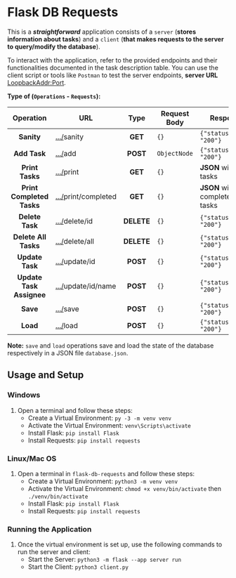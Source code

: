 # Flask DB Requests

This is a ***straightforward*** application consists of a `server` (**stores information about tasks**) and a `client` (**that makes requests to the server to query/modify the database**).

To interact with the application, refer to the provided endpoints and their functionalities documented in the task description table. You can use the client script or tools like `Postman` to test the server endpoints, **server URL** [LoopbackAddr:Port](<http://127.0.0.1:5000/>).

**Type of (`Operations` - `Requests`):**

| **Operation**           | URL                                          |**Type**| Request Body                  | Response                     |
|:-----------------------:|----------------------------------------------|:------:|-------------------------------|------------------------------|
| **Sanity**              | [.../](<http://127.0.0.1:5000/>)sanity               |**GET** | `{}`                          | `{"status_code": "200"}`     |
| **Add Task**            | [.../](<http://127.0.0.1:5000/>)add                 |**POST**| `ObjectNode`                 | `{"status_code": "200"}`  |
| **Print Tasks**          | [.../](<http://127.0.0.1:5000/>)print              |**GET**| `{}`                          | **JSON** with all tasks   |
| **Print Completed Tasks**| [.../](<http://127.0.0.1:5000/>)print/completed    |**GET**| `{}`                          | **JSON** with completed tasks |
| **Delete Task**         | [.../](<http://127.0.0.1:5000/>)delete/id           |**DELETE**| `{}`                          | `{"status_code": "200"}`     |
| **Delete All Tasks**     | [.../](<http://127.0.0.1:5000/>)delete/all        |**DELETE**| `{}`                          | `{"status_code": "200"}`     |
| **Update Task**          | [.../](<http://127.0.0.1:5000/>)update/id          |**POST**| `{}`                          | `{"status_code": "200"}`     |
| **Update Task Assignee** | [.../](<http://127.0.0.1:5000/>)update/id/name     |**POST**| `{}`                          | `{"status_code": "200"}`     |
| **Save**                 | [.../](<http://127.0.0.1:5000/>)save               |**POST**| `{}`                          | `{"status_code": "200"}`     |
| **Load**                 | [.../](<http://127.0.0.1:5000/>)load               |**POST**| `{}`                          | `{"status_code": "200"}`     |

**Note:** `save` and `load` operations save and load the state of the database respectively in a JSON file `database.json`.

## Usage and Setup

### Windows

1. Open a terminal and follow these steps:
   - Create a Virtual Environment: `py -3 -m venv venv`
   - Activate the Virtual Environment: `venv\Scripts\activate`
   - Install Flask: `pip install Flask`
   - Install Requests: `pip install requests`

### Linux/Mac OS

1. Open a terminal in `flask-db-requests` and follow these steps:
   - Create a Virtual Environment: `python3 -m venv venv`
   - Activate the Virtual Environment: `chmod +x venv/bin/activate` then `./venv/bin/activate`
   - Install Flask: `pip install Flask`
   - Install Requests: `pip install requests`

### Running the Application

1. Once the virtual environment is set up, use the following commands to run the server and client:
   - Start the Server: `python3 -m flask --app server run`
   - Start the Client: `python3 client.py`
